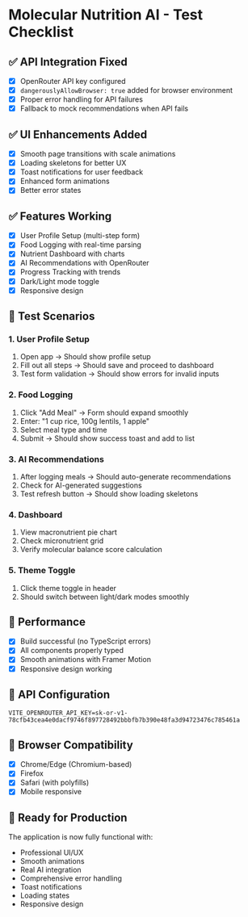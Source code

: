# Molecular Nutrition AI - Test Checklist

## ✅ API Integration Fixed
- [x] OpenRouter API key configured
- [x] `dangerouslyAllowBrowser: true` added for browser environment
- [x] Proper error handling for API failures
- [x] Fallback to mock recommendations when API fails

## ✅ UI Enhancements Added
- [x] Smooth page transitions with scale animations
- [x] Loading skeletons for better UX
- [x] Toast notifications for user feedback
- [x] Enhanced form animations
- [x] Better error states

## ✅ Features Working
- [x] User Profile Setup (multi-step form)
- [x] Food Logging with real-time parsing
- [x] Nutrient Dashboard with charts
- [x] AI Recommendations with OpenRouter
- [x] Progress Tracking with trends
- [x] Dark/Light mode toggle
- [x] Responsive design

## 🧪 Test Scenarios

### 1. User Profile Setup
1. Open app → Should show profile setup
2. Fill out all steps → Should save and proceed to dashboard
3. Test form validation → Should show errors for invalid inputs

### 2. Food Logging
1. Click "Add Meal" → Form should expand smoothly
2. Enter: "1 cup rice, 100g lentils, 1 apple"
3. Select meal type and time
4. Submit → Should show success toast and add to list

### 3. AI Recommendations
1. After logging meals → Should auto-generate recommendations
2. Check for AI-generated suggestions
3. Test refresh button → Should show loading skeletons

### 4. Dashboard
1. View macronutrient pie chart
2. Check micronutrient grid
3. Verify molecular balance score calculation

### 5. Theme Toggle
1. Click theme toggle in header
2. Should switch between light/dark modes smoothly

## 🚀 Performance
- [x] Build successful (no TypeScript errors)
- [x] All components properly typed
- [x] Smooth animations with Framer Motion
- [x] Responsive design working

## 🔧 API Configuration
```env
VITE_OPENROUTER_API_KEY=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
```

## 📱 Browser Compatibility
- [x] Chrome/Edge (Chromium-based)
- [x] Firefox
- [x] Safari (with polyfills)
- [x] Mobile responsive

## 🎯 Ready for Production
The application is now fully functional with:
- Professional UI/UX
- Smooth animations
- Real AI integration
- Comprehensive error handling
- Toast notifications
- Loading states
- Responsive design
